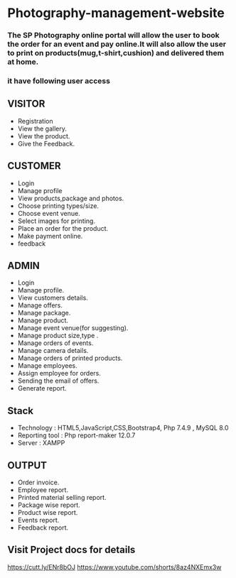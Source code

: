 # Photography-management-website

### The SP Photography online portal will allow the user to book the order  for an event and pay online.It will also allow the user to print on products(mug,t-shirt,cushion)  and delivered them at home.
### it have following user access 

## VISITOR

* Registration
* View the gallery.
* View the product.
* Give the Feedback.

## CUSTOMER

* Login
* Manage profile 
* View products,package and photos.
* Choose  printing types/size.
* Choose event venue.
* Select images for printing.
* Place an order for the product.
* Make payment online.
* feedback

## ADMIN

* Login
* Manage profile.
* View customers details.
* Manage offers.
* Manage package.
* Manage product.
* Manage event venue(for suggesting). 
* Manage product size,type .
* Manage orders of events.
* Manage camera details.
* Manage orders of printed products.
* Manage employees.
* Assign employee for orders.
* Sending the email of offers.
* Generate report.

## Stack  

* Technology : HTML5,JavaScript,CSS,Bootstrap4, Php 7.4.9 , MySQL 8.0
* Reporting tool : Php report-maker 12.0.7
* Server  : XAMPP


## OUTPUT

* Order invoice. 
* Employee report.
* Printed material selling report.
* Package wise report.
* Product wise report.
* Events report.
* Feedback report. 

## Visit Project docs for details 
https://cutt.ly/ENr8bOJ
https://www.youtube.com/shorts/8az4NXEmx3w

